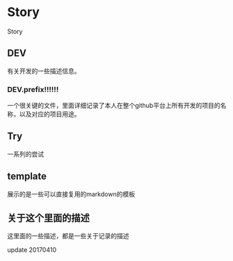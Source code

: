# Story
Story

## DEV
有关开发的一些描述信息。
### DEV.prefix!!!!!!
一个很关键的文件，里面详细记录了本人在整个github平台上所有开发的项目的名称，以及对应的项目用途。

## Try
一系列的尝试

## template
展示的是一些可以直接复用的markdown的模板

## 关于这个里面的描述
这里面的一些描述，都是一些关于记录的描述

update 20170410